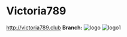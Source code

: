 # Victoria789
http://victoria789.club
**Branch:**
![logo](https://github.com/user-attachments/assets/1e875aba-99b0-4e42-b783-fdeb79a05601/1000013076)
![logo1](https://github.com/user-attachments/assets/d33d7193-4413-4e3a-b742-70a40b6eeac4/logo1)